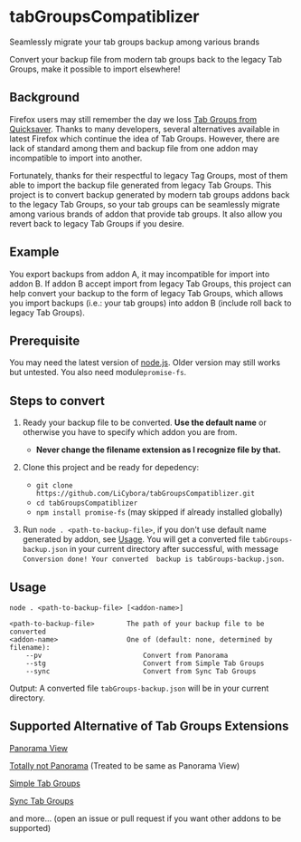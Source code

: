 # tabGroupsCompatiblizer

Seamlessly migrate your tab groups backup among various brands 

Convert your backup file from modern tab groups back to the legacy Tab Groups, 
make it possible to import elsewhere!

## Background

Firefox users may still remember the day we loss 
[Tab Groups from Quicksaver](https://github.com/Quicksaver/Tab-Groups). 
Thanks to many developers, several alternatives available in latest Firefox 
which continue the idea of Tab Groups. However, there are lack of standard 
among them and backup file from one addon may incompatible to import into another.

Fortunately, thanks for their respectful to legacy Tag Groups, most of them able 
to import the backup file generated from legacy Tab Groups. This project is to 
convert backup generated by modern tab groups addons back to the legacy Tab 
Groups, so your tab groups can be seamlessly migrate among various brands of 
addon that provide tab groups. It also allow you revert back to legacy Tab 
Groups if you desire.

## Example

You export backups from addon A, it may incompatible for import into addon B. 
If addon B accept import from legacy Tab Groups, this project can help convert
your backup to the form of legacy Tab Groups, which allows you import backups
(i.e.: your tab groups) into addon B (include roll back to legacy Tab Groups).


## Prerequisite

You may need the latest version of [node.js](https://nodejs.org/en/). Older 
version may still works but untested. You also need module`promise-fs`.

## Steps to convert

1. Ready your backup file to be converted. **Use the default name** or 
otherwise you have to specify which addon you are from.
	- **Never change the filename extension as I recognize file by that.**

2. Clone this project and be ready for depedency:
	- `git clone https://github.com/LiCybora/tabGroupsCompatiblizer.git`
	- `cd tabGroupsCompatiblizer`
	- `npm install promise-fs` (may skipped if already installed globally)

3. Run `node . <path-to-backup-file>`, if you don't use default name generated 
	by addon, see [Usage](https://github.com/LiCybora/tabGroupsCompatiblizer#usage). 
	You will get a converted file `tabGroups-backup.json` in your current 
	directory after successful, with message `Conversion done! Your converted 
	backup is tabGroups-backup.json`.

## Usage
```
node . <path-to-backup-file> [<addon-name>] 

<path-to-backup-file>        The path of your backup file to be converted
<addon-name>                 One of (default: none, determined by filename):
	--pv                         Convert from Panorama
	--stg                        Convert from Simple Tab Groups
	--sync                       Convert from Sync Tab Groups

```

Output: A converted file `tabGroups-backup.json` will be in your current directory.

## Supported Alternative of Tab Groups Extensions

[Panorama View](https://github.com/photodiode/panorama-view)

[Totally not Panorama](https://github.com/nyordanov/panorama) (Treated to be same as Panorama View)

[Simple Tab Groups](https://github.com/Drive4ik/simple-tab-groups)

[Sync Tab Groups](https://github.com/Morikko/sync-tab-groups)

and more... (open an issue or pull request if you want other addons to be supported)
